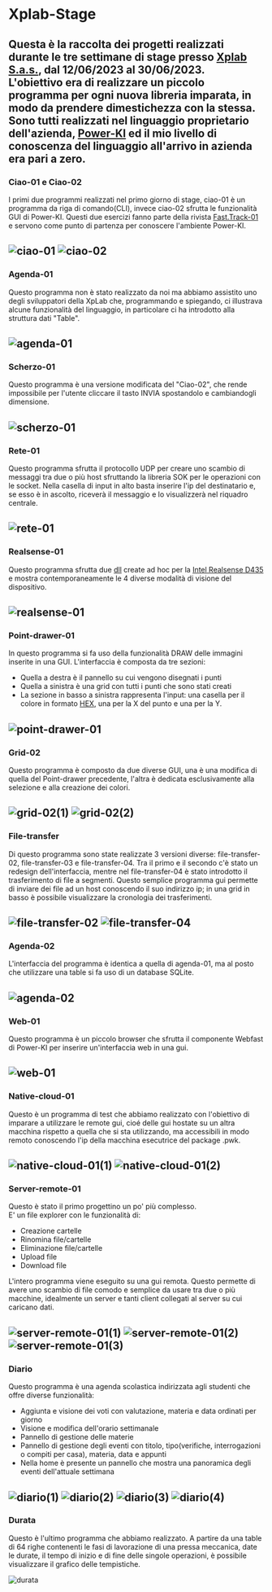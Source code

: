 # Xplab-Stage

Questa è la raccolta dei progetti realizzati durante le tre settimane di stage presso [Xplab S.a.s.](http://xplab.net/), dal 12/06/2023 al 30/06/2023.<br>
L'obiettivo era di realizzare un piccolo programma per ogni nuova libreria imparata, in modo da prendere dimestichezza con la stessa.<br>
Sono tutti realizzati nel linguaggio proprietario dell'azienda, [Power-KI](http://power-ki.com/) ed il mio livello di conoscenza del linguaggio all'arrivo in azienda era pari a zero.
---
### Ciao-01 e Ciao-02
I primi due programmi realizzati nel primo giorno di stage, ciao-01 è un programma da riga di comando(CLI), invece ciao-02 sfrutta le funzionalità GUI di Power-KI. Questi due esercizi fanno parte della rivista [Fast.Track-01](https://issuu.com/xplab/docs/pwk-ft-01-it) e servono come punto di partenza per conoscere l'ambiente Power-KI.

![ciao-01](https://github.com/Ale-Ceresa/XPLab-Stage/assets/92877764/88d5ed54-5ca7-4371-b16d-6b8fd9bb0a0e)
![ciao-02](https://github.com/Ale-Ceresa/XPLab-Stage/assets/92877764/e61c133f-1a92-45d8-b13b-cb0d72357f90)
---
### Agenda-01
Questo programma non è stato realizzato da noi ma abbiamo assistito uno degli sviluppatori della XpLab che, programmando e spiegando, ci illustrava alcune funzionalità del linguaggio, in particolare ci ha introdotto alla struttura dati "Table".

![agenda-01](https://github.com/Ale-Ceresa/XPLab-Stage/assets/92877764/5e6128fd-a8e1-4050-9f0a-3d217690bba8)
---
### Scherzo-01
Questo programma è una versione modificata del "Ciao-02", che rende impossibile per l'utente cliccare il tasto INVIA spostandolo e cambiandogli dimensione.

![scherzo-01](https://github.com/Ale-Ceresa/XPLab-Stage/assets/92877764/8ac762cd-018f-4c56-b6bb-02969a1968aa)
---
### Rete-01
Questo programma sfrutta il protocollo UDP per creare uno scambio di messaggi tra due o più host sfruttando la libreria SOK per le operazioni con le socket. Nella casella di input in alto basta inserire l'ip del destinatario e, se esso è in ascolto, riceverà il messaggio e lo visualizzerà nel riquadro centrale.

![rete-01](https://github.com/Ale-Ceresa/XPLab-Stage/assets/92877764/e781d573-125b-4179-840b-4f7999c3de1c)
---
### Realsense-01
Questo programma sfrutta due [dll](https://en.wikipedia.org/wiki/Dynamic-link_library) create ad hoc per la [Intel Realsense D435](https://www.intelrealsense.com/depth-camera-d435/) e mostra contemporaneamente le 4 diverse modalità di visione del dispositivo.

![realsense-01](https://github.com/Ale-Ceresa/XPLab-Stage/assets/92877764/6beb69e5-8a28-4e52-a733-a166c7180909)
---
### Point-drawer-01
In questo programma si fa uso della funzionalità DRAW delle immagini inserite in una GUI. L'interfaccia è composta da tre sezioni:
- Quella a destra è il pannello su cui vengono disegnati i punti
- Quella a sinistra è una grid con tutti i punti che sono stati creati
- La sezione in basso a sinistra rappresenta l'input: una casella per il colore in formato [HEX](https://en.wikipedia.org/wiki/Web_colors#Hex_triplet), una per la X del punto e una per la Y.

![point-drawer-01](https://github.com/Ale-Ceresa/XPLab-Stage/assets/92877764/b70cf02a-e737-49a1-994c-96ba405d1096)
---
### Grid-02
Questo programma è composto da due diverse GUI, una è una modifica di quella del Point-drawer precedente, l'altra è dedicata esclusivamente alla selezione e alla creazione dei colori.

![grid-02(1)](https://github.com/Ale-Ceresa/XPLab-Stage/assets/92877764/7f8714fb-b1c1-4a47-a2ac-bf8c98fcc1b5)
![grid-02(2)](https://github.com/Ale-Ceresa/XPLab-Stage/assets/92877764/9af39d35-8219-4f85-84c4-187f2ced3501)
---
### File-transfer
Di questo programma sono state realizzate 3 versioni diverse: file-transfer-02, file-transfer-03 e file-transfer-04. Tra il primo e il secondo c'è stato un redesign dell'interfaccia, mentre nel file-transfer-04 è stato introdotto il trasferimento di file a segmenti. Questo semplice programma gui permette di inviare dei file ad un host conoscendo il suo indirizzo ip; in una grid in basso è possibile visualizzare la cronologia dei trasferimenti.

![file-transfer-02](https://github.com/Ale-Ceresa/XPLab-Stage/assets/92877764/fa5726bb-e809-4552-8255-ddbb8dca71b3)
![file-transfer-04](https://github.com/Ale-Ceresa/XPLab-Stage/assets/92877764/d8a8f021-7e19-4cae-8395-ace3cac48a50)
---
### Agenda-02
L'interfaccia del programma è identica a quella di agenda-01, ma al posto che utilizzare una table si fa uso di un database SQLite.

![agenda-02](https://github.com/Ale-Ceresa/XPLab-Stage/assets/92877764/5e6128fd-a8e1-4050-9f0a-3d217690bba8)
---
### Web-01
Questo programma è un piccolo browser che sfrutta il componente Webfast di Power-KI per inserire un'interfaccia web in una gui.

![web-01](https://github.com/Ale-Ceresa/XPLab-Stage/assets/92877764/c64fb9c5-0c57-48f5-a6d9-8a7013838595)
---
### Native-cloud-01
Questo è un programma di test che abbiamo realizzato con l'obiettivo di imparare a utilizzare le remote gui, cioé delle gui hostate su un altra macchina rispetto a quella che si sta utilizzando, ma accessibili in modo remoto conoscendo l'ip della macchina esecutrice del package .pwk.

![native-cloud-01(1)](https://github.com/Ale-Ceresa/XPLab-Stage/assets/92877764/d2a24c07-440e-429b-aa42-4941200c39cf)
![native-cloud-01(2)](https://github.com/Ale-Ceresa/XPLab-Stage/assets/92877764/7a77be01-41c7-4e59-be2a-3cd0f874f03d)
---
### Server-remote-01
Questo è stato il primo progettino un po' più complesso.<br>
E' un file explorer con le funzionalità di:
- Creazione cartelle
- Rinomina file/cartelle
- Eliminazione file/cartelle
- Upload file
- Download file

L'intero programma viene eseguito su una gui remota. Questo permette di avere uno scambio di file comodo e semplice da usare tra due o più macchine, idealmente un server e tanti client collegati al server su cui caricano dati.

![server-remote-01(1)](https://github.com/Ale-Ceresa/XPLab-Stage/assets/92877764/48220ff8-60c2-4d4c-900f-840f3741f2f1)
![server-remote-01(2)](https://github.com/Ale-Ceresa/XPLab-Stage/assets/92877764/4dbb1d68-2069-4b22-a289-cd94366ab480)
![server-remote-01(3)](https://github.com/Ale-Ceresa/XPLab-Stage/assets/92877764/7539013c-11e5-4107-8c82-79b25b544285)
---
### Diario
Questo programma è una agenda scolastica indirizzata agli studenti che offre diverse funzionalità:
- Aggiunta e visione dei voti con valutazione, materia e data ordinati per giorno
- Visione e modifica dell'orario settimanale
- Pannello di gestione delle materie
- Pannello di gestione degli eventi con titolo, tipo(verifiche, interrogazioni o compiti per casa), materia, data e appunti
- Nella home è presente un pannello che mostra una panoramica degli eventi dell'attuale settimana

![diario(1)](https://github.com/Ale-Ceresa/XPLab-Stage/assets/92877764/b9e50c67-b2a5-4cbc-b3ec-59ad1bcf90b1)
![diario(2)](https://github.com/Ale-Ceresa/XPLab-Stage/assets/92877764/b172872f-3d86-4426-9d05-9f6ebe7768cf)
![diario(3)](https://github.com/Ale-Ceresa/XPLab-Stage/assets/92877764/9691753c-e1cf-42a9-b119-45cc68a71a57)
![diario(4)](https://github.com/Ale-Ceresa/XPLab-Stage/assets/92877764/f7a95305-9357-4ee8-ba30-ec5fafd0cf4d)
---
### Durata
Questo è l'ultimo programma che abbiamo realizzato. A partire da una table di 64 righe contenenti le fasi di lavorazione di una pressa meccanica, date le durate, il tempo di inizio e di fine delle singole operazioni, è possibile visualizzare il grafico delle tempistiche.

![durata](https://github.com/Ale-Ceresa/XPLab-Stage/assets/92877764/b611e141-bc79-4a8c-a86c-b7a6921745a1)
